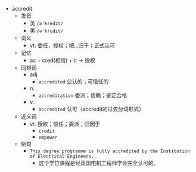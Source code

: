 - accredit
  - 发音
    - 英 `/ə'kredɪt/`
    - 美 `/ə'krɛdɪt/`
  - 词义
    - vt. 委任，授权；把…归于；正式认可
  - 记忆
    - ac + cred(相信) + it → 授权
  - 同根词
    - adj.
      - `accredited` 公认的；可信任的
    - n.
      - `accreditation` 委派；信赖；鉴定合格
    - v.
      - `accredited` 认可（accredit的过去分词形式）
  - 近义词
    - vt. 授权；信任；委派；归因于
      - `credit`
      - `empower`
  - 例句
    - `This degree programme is fully accredited by the Institution of Electrical Engineers.`
      - 这个学位课程是经英国电机工程师学会完全认可的。

